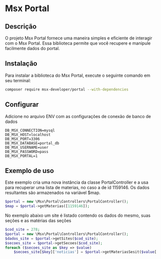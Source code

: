 # Msx Portal

## Descrição

O projeto Msx Portal fornece uma maneira simples e eficiente de interagir com o Msx Portal. Essa biblioteca permite que você recupere e manipule facilmente dados do portal.

## Instalação

Para instalar a biblioteca do Msx Portal, execute o seguinte comando em seu terminal:

```bash
composer require msx-developer/portal --with-dependencies
```

## Configurar

Adicione no arquivo ENV com as configurações de conexão de banco de dados

```
DB_MSX_CONNECTION=mysql
DB_MSX_HOST=localhost
DB_MSX_PORT=3306
DB_MSX_DATABASE=portal_db
DB_MSX_USERNAME=user
DB_MSX_PASSWORD=pass
DB_MSX_PORTAL=1
```

## Exemplo de uso

Este exemplo cria uma nova instância da classe PortalController e a usa para recuperar uma lista de materias, no caso a de id 1159146. Os dados resultantes são armazenados na variável $map.

```php
$portal = new \Msx\Portal\Controllers\PortalController();
$map = $portal->getMaterias([1159146]);
```

No exemplo abaixo um site é listado contendo os dados do mesmo, suas seções e as matérias das seções

```php
$cod_site = 278;
$portal = new \Msx\Portal\Controllers\PortalController();
$dados_site = $portal->getSites($cod_site);
$secoes_site = $portal->getSecoes($cod_site);
foreach ($secoes_site as $key => $value) 
    $secoes_site[$key]['noticias'] = $portal->getMateriasSesit($value['cd_sesit']);
```